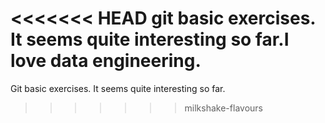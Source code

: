 <<<<<<< HEAD
git basic exercises. It seems quite interesting so far.I love data engineering.
=======
Git basic exercises. It seems quite interesting so far.
>>>>>>> milkshake-flavours
